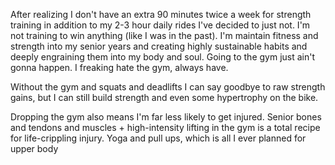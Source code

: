 After realizing I don't have an extra 90 minutes twice a week for strength training in addition to my 2-3 hour daily rides I've decided to just not. I'm not training to win anything (like I was in the past). I'm maintain fitness and strength into my senior years and creating highly sustainable habits and deeply engraining them into my body and soul. Going to the gym just ain't gonna happen. I freaking hate the gym, always have.

Without the gym and squats and deadlifts I can say goodbye to raw strength gains, but I can still build strength and even some hypertrophy on the bike.

Dropping the gym also means I'm far less likely to get injured. Senior bones and tendons and muscles + high-intensity lifting in the gym is a total recipe for life-crippling injury. Yoga and pull ups, which is all I ever planned for upper body 